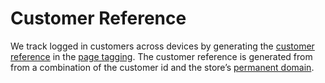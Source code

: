 # Customer Reference
We track logged in customers across devices by generating the [customer reference](https://docs.nosto.com/techdocs/implementing-nosto/implement-on-your-website/manual-implementation/adding-the-customer-information#tagging-customer-reference) in the [page tagging](https://docs.nosto.com/shopify/guides/how-nosto-modifies-your-theme#amendments-to-include-the-nosto-tagging). The customer reference is generated from from a combination of the customer id and the store’s [permanent domain](https://shopify.dev/api/liquid/objects/shop#shop-permanent_domain).